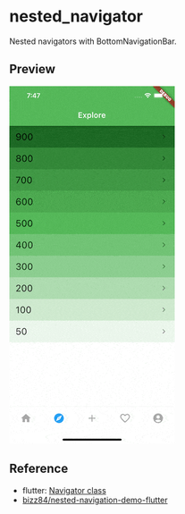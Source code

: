 # nested_navigator

Nested navigators with BottomNavigationBar.

## Preview

![](screenshots/demonstration.gif)

## Reference

- flutter: [Navigator class](https://api.flutter.dev/flutter/widgets/Navigator-class.html)
- [bizz84/nested-navigation-demo-flutter](https://github.com/bizz84/nested-navigation-demo-flutter)
